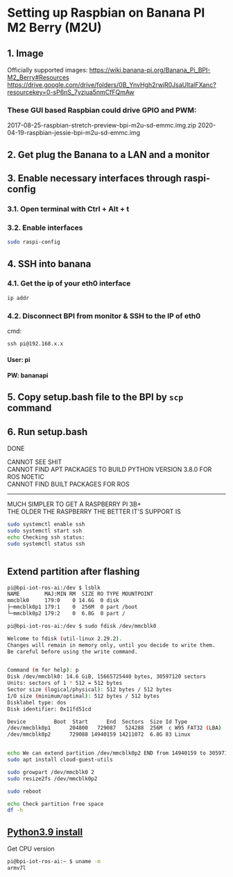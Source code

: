 # Setting up Raspbian on Banana PI M2 Berry (M2U)

## 1. Image
Officially supported images:
https://wiki.banana-pi.org/Banana_Pi_BPI-M2_Berry#Resources
https://drive.google.com/drive/folders/0B_YnvHgh2rwjR0JsaUltalFXanc?resourcekey=0-sP6nS_7yziua5nmCfFQmAw

### These GUI based Raspbian could drive GPIO and PWM:
2017-08-25-raspbian-stretch-preview-bpi-m2u-sd-emmc.img.zip
2020-04-19-raspbian-jessie-bpi-m2u-sd-emmc.img


## 2. Get plug the Banana to a LAN and a monitor

## 3. Enable necessary interfaces through raspi-config
### 3.1. Open terminal with Ctrl + Alt + t
### 3.2. Enable interfaces
```bash
sudo raspi-config
```


## 4. SSH into banana
### 4.1. Get the ip of your eth0 interface
```bash
ip addr
```
### 4.2. Disconnect BPI from monitor & SSH to the IP of eth0
cmd:
```cmd
ssh pi@192.168.x.x 
```

#### User: pi
#### PW: bananapi

## 5. Copy setup.bash file to the BPI by `scp` command

## 6. Run setup.bash

DONE



CANNOT SEE SHIT  
CANNOT FIND APT PACKAGES TO BUILD PYTHON VERSION 3.8.0 FOR ROS NOETIC  
CANNOT FIND BUILT PACKAGES FOR ROS  

---  

MUCH SIMPLER TO GET A RASPBERRY PI 3B+  
THE OLDER THE RASPBERRY THE BETTER IT'S SUPPORT IS






```bash
sudo systemctl enable ssh
sudo systemctl start ssh
echo Checking ssh status:
sudo systemctl status ssh



```


## Extend partition after flashing
```bash
pi@bpi-iot-ros-ai:/dev $ lsblk
NAME        MAJ:MIN RM  SIZE RO TYPE MOUNTPOINT
mmcblk0     179:0    0 14.6G  0 disk
├─mmcblk0p1 179:1    0  256M  0 part /boot
└─mmcblk0p2 179:2    0  6.8G  0 part /

pi@bpi-iot-ros-ai:/dev $ sudo fdisk /dev/mmcblk0

Welcome to fdisk (util-linux 2.29.2).
Changes will remain in memory only, until you decide to write them.
Be careful before using the write command.


Command (m for help): p
Disk /dev/mmcblk0: 14.6 GiB, 15665725440 bytes, 30597120 sectors
Units: sectors of 1 * 512 = 512 bytes
Sector size (logical/physical): 512 bytes / 512 bytes
I/O size (minimum/optimal): 512 bytes / 512 bytes
Disklabel type: dos
Disk identifier: 0x11fd51cd

Device         Boot  Start      End  Sectors  Size Id Type
/dev/mmcblk0p1      204800   729087   524288  256M  c W95 FAT32 (LBA)
/dev/mmcblk0p2      729088 14940159 14211072  6.8G 83 Linux


echo We can extend partition /dev/mmcblk0p2 END from 14940159 to 30597120
sudo apt install cloud-guest-utils

sudo growpart /dev/mmcblk0 2
sudo resize2fs /dev/mmcblk0p2

sudo reboot

echo Check partition free space
df -h
```

## [Python3.9 install](https://www.linuxscrew.com/linux-growpart-fill-disk)
Get CPU version
```bash
pi@bpi-iot-ros-ai:~ $ uname -m
armv7l
```
